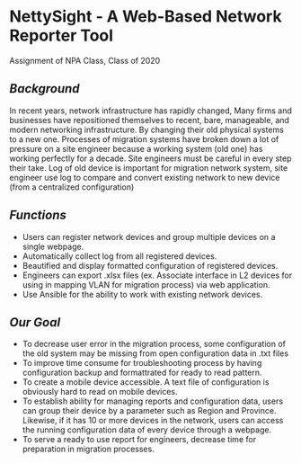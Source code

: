 # NettySight - A Web-Based Network Reporter Tool
Assignment of NPA Class, Class of 2020

## <em>Background</em>
In recent years, network infrastructure has rapidly changed, Many firms and businesses have repositioned themselves to recent, bare, manageable, and modern networking infrastructure. By changing their old physical systems to a new one.
Processes of migration systems have broken down a lot of pressure on a site engineer because a working system (old one) has working perfectly for a decade. Site engineers must be careful in every step their take.
Log of old device is important for migration network system, site engineer use log to compare and convert existing network to new device (from a centralized configuration)

## <em>Functions</em>
- Users can register network devices and group multiple devices on a single webpage.
- Automatically collect log from all registered devices.
- Beautified and display formatted configuration of registered devices.
- Engineers can export .xlsx files (ex. Associate interface in L2 devices for using in mapping VLAN for migration process) via web application.
- Use Ansible for the ability to work with existing network devices.

## <em>Our Goal</em>
- To decrease user error in the migration process, some configuration of the old system may be missing from open configuration data in .txt files
- To improve time consume for troubleshooting process by having configuration backup and formattrated for ready to read pattern.
- To create a mobile device accessible. A text file of configuration is obviously hard to read on mobile devices.
- To establish ability for managing reports and configuration data, users can group their device by a parameter such as Region and Province. Likewise, if it has 10 or more devices in the network, users can access the running configuration data of every device through a webpage.
- To serve a ready to use report for engineers, decrease time for preparation in migration processes.
